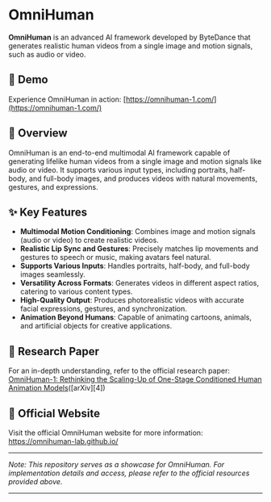 # OmniHuman

**OmniHuman** is an advanced AI framework developed by ByteDance that generates realistic human videos from a single image and motion signals, such as audio or video. 

## 🚀 Demo

Experience OmniHuman in action: [https://omnihuman-1.com/](https://omnihuman-1.com/)

## 🧠 Overview

OmniHuman is an end-to-end multimodal AI framework capable of generating lifelike human videos from a single image and motion signals like audio or video. It supports various input types, including portraits, half-body, and full-body images, and produces videos with natural movements, gestures, and expressions. 

## ✨ Key Features

* **Multimodal Motion Conditioning**: Combines image and motion signals (audio or video) to create realistic videos.
* **Realistic Lip Sync and Gestures**: Precisely matches lip movements and gestures to speech or music, making avatars feel natural.
* **Supports Various Inputs**: Handles portraits, half-body, and full-body images seamlessly.
* **Versatility Across Formats**: Generates videos in different aspect ratios, catering to various content types.
* **High-Quality Output**: Produces photorealistic videos with accurate facial expressions, gestures, and synchronization.
* **Animation Beyond Humans**: Capable of animating cartoons, animals, and artificial objects for creative applications. 

## 📄 Research Paper

For an in-depth understanding, refer to the official research paper: [OmniHuman-1: Rethinking the Scaling-Up of One-Stage Conditioned Human Animation Models](https://arxiv.org/abs/2502.01061)([arXiv][4])

## 🔗 Official Website

Visit the official OmniHuman website for more information: https://omnihuman-lab.github.io/

---

*Note: This repository serves as a showcase for OmniHuman. For implementation details and access, please refer to the official resources provided above.*

---
